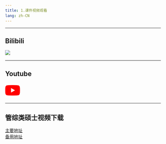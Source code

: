 ```yaml
---
title: 1.课件视频观看
lang: zh-CN
---
```


---

## Bilibili
[![](/images/bili.png)](https://space.bilibili.com/373169507/channel/series)

---

## Youtube
[![](/images/yt.png)](https://www.youtube.com/@wangxiang4/playlists)

---

## 管综类硕士视频下载   
[主要地址](https://www.123684.com/s/hINbTd-00pg3)   
[备用地址](https://www.123865.com/s/hINbTd-00pg3)    















